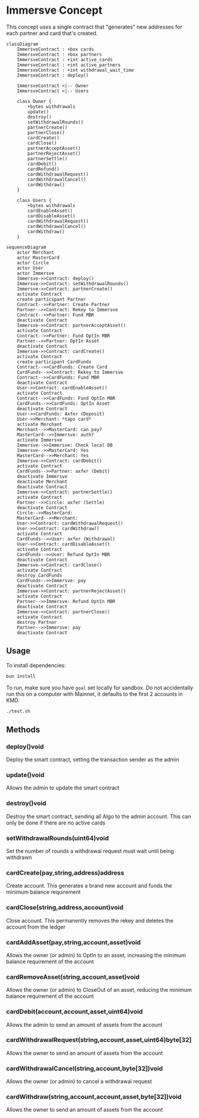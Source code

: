 # Immersve Concept

This concept uses a single contract that "generates" new addresses for each partner and card that's created.

```mermaid
classDiagram
    ImmersveContract : +box cards
    ImmersveContract : +box partners
    ImmersveContract : +int active_cards
    ImmersveContract : +int active_partners
    ImmersveContract : +int withdrawal_wait_time
    ImmersveContract : deploy()

    ImmersveContract <|-- Owner
    ImmersveContract <|-- Users

    class Owner {
        +bytes withdrawals
        update()
        destroy()
        setWithdrawalRounds()
        partnerCreate()
        partnerClose()
        cardCreate()
        cardClose()
        partnerAcceptAsset()
        partnerRejectAsset()
        partnerSettle()
        cardDebit()
        cardRefund()
        cardWithdrawalRequest()
        cardWithdrawalCancel()
        cardWithdraw()
    }

    class Users {
        +bytes withdrawals
        cardEnableAsset()
        cardDisableAsset()
        cardWithdrawalRequest()
        cardWithdrawalCancel()
        cardWithdraw()
    }
```

```mermaid
sequenceDiagram
    actor Merchant
    actor MasterCard
    actor Circle
    actor User
    actor Immersve
    Immersve->>Contract: deploy()
    Immersve->>Contract: setWithdrawalRounds()
    Immersve->>Contract: partnerCreate()
    activate Contract
    create participant Partner
    Contract-->>Partner: Create Partner
    Partner-->>Contract: Rekey to Immersve
    Contract-->>Partner: Fund MBR
    deactivate Contract
    Immersve->>Contract: partnerAcceptAsset()
    activate Contract
    Contract-->>Partner: Fund OptIn MBR
    Partner-->>Partner: OptIn Asset
    deactivate Contract
    Immersve->>Contract: cardCreate()
    activate Contract
    create participant CardFunds
    Contract-->>CardFunds: Create Card
    CardFunds-->>Contract: Rekey to Immersve
    Contract-->>CardFunds: Fund MBR
    deactivate Contract
    User->>Contract: cardEnableAsset()
    activate Contract
    Contract-->>CardFunds: Fund OptIn MBR
    CardFunds-->>CardFunds: OptIn Asset
    deactivate Contract
    User->>CardFunds: Axfer (Deposit)
    User->>Merchant: *taps card*
    activate Merchant
    Merchant-->>MasterCard: can pay?
    MasterCard-->>Immersve: auth?
    activate Immersve
    Immersve-->>Immersve: Check local DB
    Immersve-->>MasterCard: Yes
    MasterCard-->>Merchant: Yes
    Immersve->>Contract: cardDebit()
    activate Contract
    CardFunds-->>Partner: axfer (Debit)
    deactivate Immersve
    deactivate Merchant
    deactivate Contract
    Immersve->>Contract: partnerSettle()
    activate Contract
    Partner-->>Circle: axfer (Settle)
    deactivate Contract
    Circle-->>MasterCard: 
    MasterCard-->>Merchant: 
    User->>Contract: cardWithdrawalRequest()
    User->>Contract: cardWithdraw()
    activate Contract
    CardFunds-->>User: axfer (Withdrawal)
    User->>Contract: cardDisableAsset()
    activate Contract
    CardFunds-->>User: Refund OptIn MBR
    deactivate Contract
    Immersve->>Contract: cardClose()
    activate Contract
    destroy CardFunds
    CardFunds-->>Immersve: pay
    deactivate Contract
    Immersve->>Contract: partnerRejectAsset()
    activate Contract
    Partner-->>Immersve: Refund OptIn MBR
    deactivate Contract
    Immersve->>Contract: partnerClose()
    activate Contract
    destroy Partner
    Partner-->>Immersve: pay
    deactivate Contract
```
## Usage

To install dependencies:

```bash
bun install
```

To run, make sure you have `goal` set locally for sandbox. Do not accidentally run this on a computer with Mainnet, it defaults to the first 2 accounts in KMD.

```bash
./test.sh
```
## Methods

### deploy()void
 Deploy the smart contract, setting the transaction sender as the admin
### update()void
 Allows the admin to update the smart contract
### destroy()void
 Destroy the smart contract, sending all Algo to the admin account. This can only be done if there are no active cards
### setWithdrawalRounds(uint64)void
 Set the number of rounds a withdrawal request must wait until being withdrawn
### cardCreate(pay,string,address)address
 Create account. This generates a brand new account and funds the minimum balance requirement
### cardClose(string,address,account)void
 Close account. This permanently removes the rekey and deletes the account from the ledger
### cardAddAsset(pay,string,account,asset)void
 Allows the owner (or admin) to OptIn to an asset, increasing the minimum balance requirement of the account
### cardRemoveAsset(string,account,asset)void
 Allows the owner (or admin) to CloseOut of an asset, reducing the minimum balance requirement of the account
### cardDebit(account,account,asset,uint64)void
 Allows the admin to send an amount of assets from the account
### cardWithdrawalRequest(string,account,asset,uint64)byte[32]
 Allows the owner to send an amount of assets from the account
### cardWithdrawalCancel(string,account,byte[32])void
 Allows the owner (or admin) to cancel a withdrawal request
### cardWithdraw(string,account,account,asset,byte[32])void
 Allows the owner to send an amount of assets from the account

